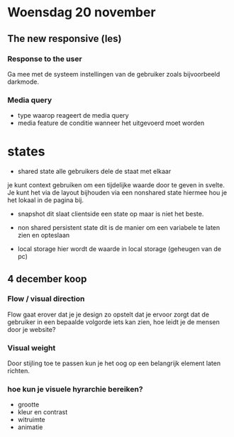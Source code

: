 # Woensdag 20 november

## The new responsive (les)

### Response to the user
Ga mee met de systeem instellingen van de gebruiker zoals bijvoorbeeld darkmode.

### Media query
- type waarop reageert de media query
- media feature de conditie wanneer het uitgevoerd moet worden


# states

- shared state
alle gebruikers dele de staat met elkaar

je kunt context gebruiken om een tijdelijke waarde  door te geven in svelte. Je kunt het via de layout bijhouden via een nonshared state hiermee hou je het lokaal in de pagina bij. 

- snapshot
dit slaat clientside een state op maar is niet het beste.

- non shared persistent state 
dit is de manier om een variabele te laten zien en opteslaan

- local storage 
hier wordt de waarde in local storage (geheugen van de pc)


## 4 december koop 

### Flow / visual direction
Flow gaat erover dat je je design zo opstelt dat je ervoor zorgt dat de gebruiker in een bepaalde volgorde iets kan zien, hoe leidt je de mensen door je website?

### Visual weight
Door stijling toe te passen kun je het oog op een belangrijk element laten richten.

### hoe kun je visuele hyrarchie bereiken?
- grootte
- kleur en contrast
- witruimte
- animatie

### 

